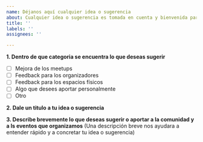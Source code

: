 ```yaml
---
name: Déjanos aquí cualquier idea o sugerencia
about: Cualquier idea o sugerencia es tomada en cuenta y bienvenida para esta comunidad
title: ''
labels: ''
assignees: ''

---
```


**1. Dentro de que categoria se encuentra lo que deseas sugerir**

- [ ] Mejora de los meetups
- [ ] Feedback para los organizadores
- [ ] Feedback para los espacios físicos
- [ ] Algo que desees aportar personalmente 
- [ ] Otro

**2. Dale un titulo a tu idea o sugerencia**

**3. Describe brevemente lo que deseas sugerir o aportar a la comunidad y a ls eventos que organizamos**
(Una descripción breve nos ayudara a entender rápido y a concretar tu idea o sugerencia)
